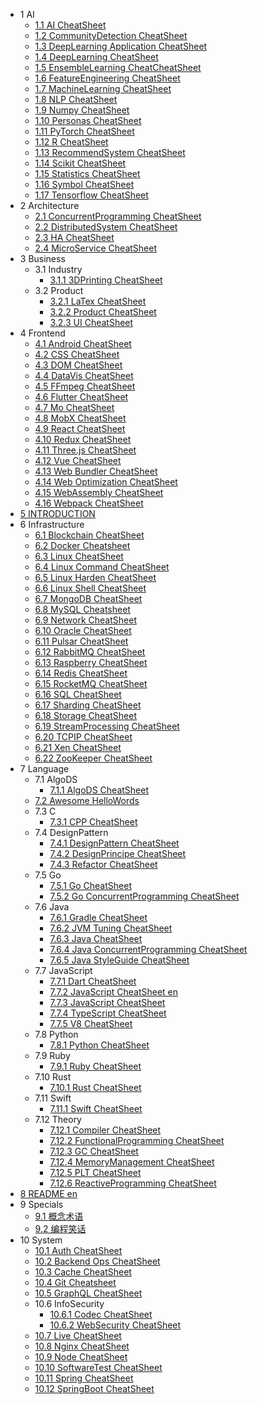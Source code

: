   - 1 AI
    - [1.1 AI CheatSheet](/AI/AI-CheatSheet.md)
    - [1.2 CommunityDetection CheatSheet](/AI/CommunityDetection-CheatSheet.md)
    - [1.3 DeepLearning Application CheatSheet](/AI/DeepLearning-Application-CheatSheet.md)
    - [1.4 DeepLearning CheatSheet](/AI/DeepLearning-CheatSheet.md)
    - [1.5 EnsembleLearning CheatCheatSheet](/AI/EnsembleLearning-CheatCheatSheet.md)
    - [1.6 FeatureEngineering CheatSheet](/AI/FeatureEngineering-CheatSheet.md)
    - [1.7 MachineLearning CheatSheet](/AI/MachineLearning-CheatSheet.md)
    - [1.8 NLP CheatSheet](/AI/NLP-CheatSheet.md)
    - [1.9 Numpy CheatSheet](/AI/Numpy-CheatSheet.md)
    - [1.10 Personas CheatSheet](/AI/Personas-CheatSheet.md)
    - [1.11 PyTorch CheatSheet](/AI/PyTorch-CheatSheet.md)
    - [1.12 R CheatSheet](/AI/R-CheatSheet.md)
    - [1.13 RecommendSystem CheatSheet](/AI/RecommendSystem-CheatSheet.md)
    - [1.14 Scikit CheatSheet](/AI/Scikit-CheatSheet.md)
    - [1.15 Statistics CheatSheet](/AI/Statistics-CheatSheet.md)
    - [1.16 Symbol CheatSheet](/AI/Symbol-CheatSheet.md)
    - [1.17 Tensorflow CheatSheet](/AI/Tensorflow-CheatSheet.md)
  - 2 Architecture
    - [2.1 ConcurrentProgramming CheatSheet](/Architecture/ConcurrentProgramming-CheatSheet.md)
    - [2.2 DistributedSystem CheatSheet](/Architecture/DistributedSystem-CheatSheet.md)
    - [2.3 HA CheatSheet](/Architecture/HA-CheatSheet.md)
    - [2.4 MicroService CheatSheet](/Architecture/MicroService-CheatSheet.md)
  - 3 Business
    - 3.1 Industry
      - [3.1.1 3DPrinting CheatSheet](/Business/Industry/3DPrinting-CheatSheet.md)
    - 3.2 Product
      - [3.2.1 LaTex CheatSheet](/Business/Product/LaTex-CheatSheet.md)
      - [3.2.2 Product CheatSheet](/Business/Product/Product-CheatSheet.md)
      - [3.2.3 UI CheatSheet](/Business/Product/UI-CheatSheet.md)
  - 4 Frontend
    - [4.1 Android CheatSheet](/Frontend/Android-CheatSheet.md)
    - [4.2 CSS CheatSheet](/Frontend/CSS-CheatSheet.md)
    - [4.3 DOM CheatSheet](/Frontend/DOM-CheatSheet.md)
    - [4.4 DataVis CheatSheet](/Frontend/DataVis-CheatSheet.md)
    - [4.5 FFmpeg CheatSheet](/Frontend/FFmpeg-CheatSheet.md)
    - [4.6 Flutter CheatSheet](/Frontend/Flutter-CheatSheet.md)
    - [4.7 Mo CheatSheet](/Frontend/Mo-CheatSheet.md)
    - [4.8 MobX CheatSheet](/Frontend/MobX-CheatSheet.md)
    - [4.9 React CheatSheet](/Frontend/React-CheatSheet.md)
    - [4.10 Redux CheatSheet](/Frontend/Redux-CheatSheet.md)
    - [4.11 Three.js CheatSheet](/Frontend/Three.js-CheatSheet.md)
    - [4.12 Vue CheatSheet](/Frontend/Vue-CheatSheet.md)
    - [4.13 Web Bundler CheatSheet](/Frontend/Web-Bundler-CheatSheet.md)
    - [4.14 Web Optimization CheatSheet](/Frontend/Web-Optimization-CheatSheet.md)
    - [4.15 WebAssembly CheatSheet](/Frontend/WebAssembly-CheatSheet.md)
    - [4.16 Webpack CheatSheet](/Frontend/Webpack-CheatSheet.md)
  - [5 INTRODUCTION](/INTRODUCTION.md)
  - 6 Infrastructure
    - [6.1 Blockchain CheatSheet](/Infrastructure/Blockchain-CheatSheet.md)
    - [6.2 Docker Cheatsheet](/Infrastructure/Docker-Cheatsheet.md)
    - [6.3 Linux CheatSheet](/Infrastructure/Linux-CheatSheet.md)
    - [6.4 Linux Command CheatSheet](/Infrastructure/Linux-Command-CheatSheet.md)
    - [6.5 Linux Harden CheatSheet](/Infrastructure/Linux-Harden-CheatSheet.md)
    - [6.6 Linux Shell CheatSheet](/Infrastructure/Linux-Shell-CheatSheet.md)
    - [6.7 MongoDB CheatSheet](/Infrastructure/MongoDB-CheatSheet.md)
    - [6.8 MySQL Cheatsheet](/Infrastructure/MySQL-Cheatsheet.md)
    - [6.9 Network CheatSheet](/Infrastructure/Network-CheatSheet.md)
    - [6.10 Oracle CheatSheet](/Infrastructure/Oracle-CheatSheet.md)
    - [6.11 Pulsar CheatSheet](/Infrastructure/Pulsar-CheatSheet.md)
    - [6.12 RabbitMQ CheatSheet](/Infrastructure/RabbitMQ-CheatSheet.md)
    - [6.13 Raspberry CheatSheet](/Infrastructure/Raspberry-CheatSheet.md)
    - [6.14 Redis CheatSheet](/Infrastructure/Redis-CheatSheet.md)
    - [6.15 RocketMQ CheatSheet](/Infrastructure/RocketMQ-CheatSheet.md)
    - [6.16 SQL CheatSheet](/Infrastructure/SQL-CheatSheet.md)
    - [6.17 Sharding CheatSheet](/Infrastructure/Sharding-CheatSheet.md)
    - [6.18 Storage CheatSheet](/Infrastructure/Storage-CheatSheet.md)
    - [6.19 StreamProcessing CheatSheet](/Infrastructure/StreamProcessing-CheatSheet.md)
    - [6.20 TCPIP CheatSheet](/Infrastructure/TCPIP-CheatSheet.md)
    - [6.21 Xen CheatSheet](/Infrastructure/Xen-CheatSheet.md)
    - [6.22 ZooKeeper CheatSheet](/Infrastructure/ZooKeeper-CheatSheet.md)
  - 7 Language
    - 7.1 AlgoDS
      - [7.1.1 AlgoDS CheatSheet](/Language/AlgoDS/AlgoDS-CheatSheet.md)
    - [7.2 Awesome HelloWords](/Language/Awesome-HelloWords.md)
    - 7.3 C
      - [7.3.1 CPP CheatSheet](/Language/C/CPP-CheatSheet.md)
    - 7.4 DesignPattern
      - [7.4.1 DesignPattern CheatSheet](/Language/DesignPattern/DesignPattern-CheatSheet.md)
      - [7.4.2 DesignPrincipe CheatSheet](/Language/DesignPattern/DesignPrincipe-CheatSheet.md)
      - [7.4.3 Refactor CheatSheet](/Language/DesignPattern/Refactor-CheatSheet.md)
    - 7.5 Go
      - [7.5.1 Go CheatSheet](/Language/Go/Go-CheatSheet.md)
      - [7.5.2 Go ConcurrentProgramming CheatSheet](/Language/Go/Go-ConcurrentProgramming-CheatSheet.md)
    - 7.6 Java
      - [7.6.1 Gradle CheatSheet](/Language/Java/Gradle-CheatSheet.md)
      - [7.6.2 JVM Tuning CheatSheet](/Language/Java/JVM-Tuning-CheatSheet.md)
      - [7.6.3 Java CheatSheet](/Language/Java/Java-CheatSheet.md)
      - [7.6.4 Java ConcurrentProgramming CheatSheet](/Language/Java/Java-ConcurrentProgramming-CheatSheet.md)
      - [7.6.5 Java StyleGuide CheatSheet](/Language/Java/Java-StyleGuide-CheatSheet.md)
    - 7.7 JavaScript
      - [7.7.1 Dart CheatSheet](/Language/JavaScript/Dart-CheatSheet.md)
      - [7.7.2 JavaScript CheatSheet en](/Language/JavaScript/JavaScript-CheatSheet-en.md)
      - [7.7.3 JavaScript CheatSheet](/Language/JavaScript/JavaScript-CheatSheet.md)
      - [7.7.4 TypeScript CheatSheet](/Language/JavaScript/TypeScript-CheatSheet.md)
      - [7.7.5 V8 CheatSheet](/Language/JavaScript/V8-CheatSheet.md)
    - 7.8 Python
      - [7.8.1 Python CheatSheet](/Language/Python/Python-CheatSheet.md)
    - 7.9 Ruby
      - [7.9.1 Ruby CheatSheet](/Language/Ruby/Ruby-CheatSheet.md)
    - 7.10 Rust
      - [7.10.1 Rust CheatSheet](/Language/Rust/Rust-CheatSheet.md)
    - 7.11 Swift
      - [7.11.1 Swift CheatSheet](/Language/Swift/Swift-CheatSheet.md)
    - 7.12 Theory
      - [7.12.1 Compiler CheatSheet](/Language/Theory/Compiler-CheatSheet.md)
      - [7.12.2 FunctionalProgramming CheatSheet](/Language/Theory/FunctionalProgramming-CheatSheet.md)
      - [7.12.3 GC CheatSheet](/Language/Theory/GC-CheatSheet.md)
      - [7.12.4 MemoryManagement CheatSheet](/Language/Theory/MemoryManagement-CheatSheet.md)
      - [7.12.5 PLT CheatSheet](/Language/Theory/PLT-CheatSheet.md)
      - [7.12.6 ReactiveProgramming CheatSheet](/Language/Theory/ReactiveProgramming-CheatSheet.md)
  - [8 README en](/README-en.md)
  - 9 Specials
    - [9.1 概念术语](/Specials/概念术语.md)
    - [9.2 编程笑话](/Specials/编程笑话.md)
  - 10 System
    - [10.1 Auth CheatSheet](/System/Auth-CheatSheet.md)
    - [10.2 Backend Ops CheatSheet](/System/Backend-Ops-CheatSheet.md)
    - [10.3 Cache CheatSheet](/System/Cache-CheatSheet.md)
    - [10.4 Git Cheatsheet](/System/Git-Cheatsheet.md)
    - [10.5 GraphQL CheatSheet](/System/GraphQL-CheatSheet.md)
    - 10.6 InfoSecurity
      - [10.6.1 Codec CheatSheet](/System/InfoSecurity/Codec-CheatSheet.md)
      - [10.6.2 WebSecurity CheatSheet](/System/InfoSecurity/WebSecurity-CheatSheet.md)
    - [10.7 Live CheatSheet](/System/Live-CheatSheet.md)
    - [10.8 Nginx CheatSheet](/System/Nginx-CheatSheet.md)
    - [10.9 Node CheatSheet](/System/Node-CheatSheet.md)
    - [10.10 SoftwareTest CheatSheet](/System/SoftwareTest-CheatSheet.md)
    - [10.11 Spring CheatSheet](/System/Spring-CheatSheet.md)
    - [10.12 SpringBoot CheatSheet](/System/SpringBoot-CheatSheet.md)